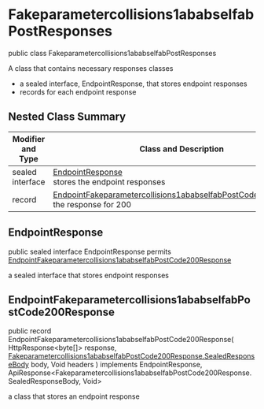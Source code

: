# Fakeparametercollisions1ababselfabPostResponses

public class Fakeparametercollisions1ababselfabPostResponses

A class that contains necessary responses classes
- a sealed interface, EndpointResponse, that stores endpoint responses
- records for each endpoint response

## Nested Class Summary
| Modifier and Type | Class and Description |
| ----------------- | --------------------- |
| sealed interface | [EndpointResponse](#endpointresponse)<br> stores the endpoint responses |
| record | [EndpointFakeparametercollisions1ababselfabPostCode200Response](#endpointfakeparametercollisions1ababselfabpostcode200response)<br> the response for 200 |

## EndpointResponse
public sealed interface EndpointResponse permits<br>
[EndpointFakeparametercollisions1ababselfabPostCode200Response](#endpointfakeparametercollisions1ababselfabpostcode200response)

a sealed interface that stores endpoint responses

## EndpointFakeparametercollisions1ababselfabPostCode200Response
public record EndpointFakeparametercollisions1ababselfabPostCode200Response(
    HttpResponse<byte[]> response,
    [Fakeparametercollisions1ababselfabPostCode200Response.SealedResponseBody](../../../paths/fakeparametercollisions1ababselfab/post/responses/Fakeparametercollisions1ababselfabPostCode200Response.md#sealedresponsebody) body,
    Void headers
) implements EndpointResponse, ApiResponse<Fakeparametercollisions1ababselfabPostCode200Response.SealedResponseBody, Void><br>

a class that stores an endpoint response

